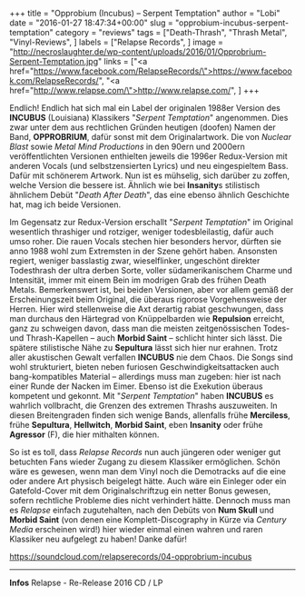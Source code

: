 +++
title = "Opprobium (Incubus) – Serpent Temptation"
author = "Lobi"
date = "2016-01-27 18:47:34+00:00"
slug = "opprobium-incubus-serpent-temptation"
category = "reviews"
tags = ["Death-Thrash", "Thrash Metal", "Vinyl-Reviews", ]
labels = ["Relapse Records", ]
image = "http://necroslaughter.de/wp-content/uploads/2016/01/Opprobrium-Serpent-Temptation.jpg"
links = ["<a href=\"https://www.facebook.com/RelapseRecords/\">https://www.facebook.com/RelapseRecords/</a>", "<a href=\"http://www.relapse.com/\">http://www.relapse.com/</a>", ]
+++

Endlich! Endlich hat sich mal ein Label der originalen 1988er Version des **INCUBUS** (Louisiana) Klassikers "_Serpent Temptation_" angenommen. Dies zwar unter dem aus rechtlichen Gründen heutigen (doofen) Namen der Band, **OPPROBRIUM**, dafür sonst mit dem Originalartwork. Die von _Nuclear Blast_ sowie _Metal Mind Productions_ in den 90ern und 2000ern veröffentlichten Versionen enthielten jeweils die 1996er Redux-Version mit anderen Vocals (und selbstzensierten Lyrics) und neu eingespieltem Bass. Dafür mit schönerem Artwork. Nun ist es mühselig, sich darüber zu zoffen, welche Version die bessere ist. Ähnlich wie bei **Insanity**s stilistisch ähnlichem Debüt "_Death After Death_", das eine ebenso ähnlich Geschichte hat, mag ich beide Versionen.

Im Gegensatz zur Redux-Version erschallt "_Serpent Temptation_" im Original wesentlich thrashiger und rotziger, weniger todesbleilastig, dafür auch umso roher. Die rauen Vocals stechen hier besonders hervor, dürften sie anno 1988 wohl zum Extremsten in der Szene gehört haben. Ansonsten regiert, weniger basslastig zwar, wieselflinker, ungeschönt direkter Todesthrash der ultra derben Sorte, voller südamerikanischem Charme und Intensität, immer mit einem Bein im modrigen Grab des frühen Death Metals. Bemerkenswert ist, bei beiden Versionen, aber vor allem gemäß der Erscheinungszeit beim Original, die überaus rigorose Vorgehensweise der Herren. Hier wird stellenweise die Axt derartig rabiat geschwungen, dass man durchaus den Härtegrad von Knüppelbarden wie **Repulsion** erreicht, ganz zu schweigen davon, dass man die meisten zeitgenössischen Todes- und Thrash-Kapellen – auch **Morbid Saint** – schlicht hinter sich lässt. Die spätere stilistische Nähe zu **Sepultura** lässt sich hier nur erahnen. Trotz aller akustischen Gewalt verfallen **INCUBUS** nie dem Chaos. Die Songs sind wohl strukturiert, bieten neben furiosen Geschwindigkeitsattacken auch bang-kompatibles Material – allerdings muss man zugeben: hier ist nach einer Runde der Nacken im Eimer. Ebenso ist die Exekution überaus kompetent und gekonnt. Mit "_Serpent Temptation_" haben **INCUBUS** es wahrlich vollbracht, die Grenzen des extremen Thrashs auszuweiten. In diesen Breitengraden finden sich wenige Bands, allenfalls frühe **Merciless**, frühe **Sepultura**, **Hellwitch**, **Morbid Saint**, eben **Insanity** oder frühe **Agressor** (F), die hier mithalten können.

So ist es toll, dass _Relapse Records_ nun auch jüngeren oder weniger gut betuchten Fans wieder Zugang zu diesem Klassiker ermöglichen. Schön wäre es gewesen, wenn man dem Vinyl noch die Demotracks auf die eine oder andere Art physisch beigelegt hätte. Auch wäre ein Einleger oder ein Gatefold-Cover mit dem Originalschriftzug ein netter Bonus gewesen, sofern rechtliche Probleme dies nicht verhindert hätte. Dennoch muss man es _Relapse_ einfach zugutehalten, nach den Debüts von **Num Skull** und **Morbid Saint** (von denen eine Komplett-Discography in Kürze via _Century Media_ erscheinen wird!) hier wieder einmal einen wahren und raren Klassiker neu aufgelegt zu haben! Danke dafür!

https://soundcloud.com/relapserecords/04-opprobrium-incubus



---
**Infos**
Relapse - Re-Release 2016
CD / LP
